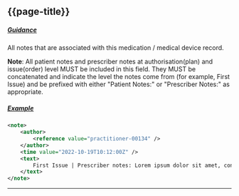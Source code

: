 ## {{page-title}}

<h5><ins>Guidance</ins></h5>

All notes that are associated with this medication / medical device record.

<div class="nhsd-a-box nhsd-a-box--bg-light-blue nhsd-!t-margin-bottom-6 nhsd-t-body">
    <b>Note</b>: All patient notes and prescriber notes at authorisation(plan) and issue(order) level MUST be included in this field. They MUST be concatenated and indicate the level the notes come from (for example, First Issue) and be prefixed with either "Patient Notes:" or "Prescriber Notes:" as appropriate.
</div>


<h5><ins>Example</ins></h5>

```xml
<note>
    <author>
        <reference value="practitioner-00134" />
    </author>
    <time value="2022-10-19T10:12:00Z" />
    <text>
        First Issue | Prescriber notes: Lorem ipsum dolor sit amet, consectetur adipiscing... | Patient notes: Ut enim ad minim veniam, quis nostrud exercitation...
    </text>
</note>
```

---